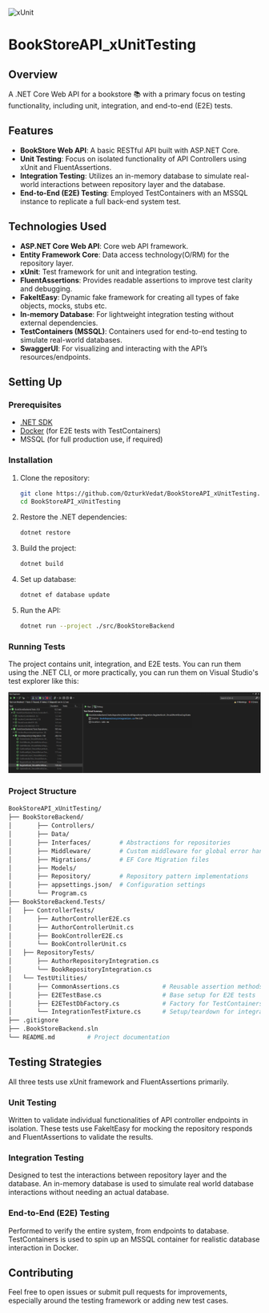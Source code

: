 ![xUnit](https://xunit.net/images/full-logo.svg)



# BookStoreAPI_xUnitTesting

## Overview

A .NET Core Web API for a bookstore 📚 with a primary focus on testing functionality, including unit, integration, and end-to-end (E2E) tests.

## Features

- **BookStore Web API**: A basic RESTful API built with ASP.NET Core.
- **Unit Testing**: Focus on isolated functionality of API Controllers using xUnit and FluentAssertions.
- **Integration Testing**: Utilizes an in-memory database to simulate real-world interactions between repository layer and the database.
- **End-to-End (E2E) Testing**: Employed TestContainers with an MSSQL instance to replicate a full back-end system test. 

## Technologies Used

- **ASP.NET Core Web API**: Core web API framework.
- **Entity Framework Core**: Data access technology(O/RM) for the repository layer.
- **xUnit**: Test framework for unit and integration testing.
- **FluentAssertions**: Provides readable assertions to improve test clarity and debugging.
- **FakeItEasy**: Dynamic fake framework for creating all types of fake objects, mocks, stubs etc.
- **In-memory Database**: For lightweight integration testing without external dependencies.
- **TestContainers (MSSQL)**: Containers used for end-to-end testing to simulate real-world databases.
- **SwaggerUI**: For visualizing and interacting with the API’s resources/endpoints.

## Setting Up

### Prerequisites

- [.NET SDK](https://dotnet.microsoft.com/download)
- [Docker](https://www.docker.com/) (for E2E tests with TestContainers)
- MSSQL (for full production use, if required)
  
### Installation

1. Clone the repository:

   ```bash
   git clone https://github.com/OzturkVedat/BookStoreAPI_xUnitTesting.git
   cd BookStoreAPI_xUnitTesting
   ```

2. Restore the .NET dependencies:

    ```bash
    dotnet restore
    ```

3. Build the project:

    ```bash
    dotnet build
    ```
    
4. Set up database:
     ```bash
    dotnet ef database update
    ```
     
5. Run the API:

    ```bash
    dotnet run --project ./src/BookStoreBackend
    ```
### Running Tests

The project contains unit, integration, and E2E tests. You can run them using the .NET CLI, or more practically, you can run them on Visual Studio's test explorer like this:

![TestSS](./assets/test_exp.png)

### Project Structure

```bash
BookStoreAPI_xUnitTesting/
├── BookStoreBackend/
│       ├── Controllers/
│       ├── Data/
│       ├── Interfaces/        # Abstractions for repositories
│       ├── Middleware/        # Custom middleware for global error handling
│       ├── Migrations/        # EF Core Migration files
│       ├── Models/
│       ├── Repository/        # Repository pattern implementations
│       ├── appsettings.json/  # Configuration settings
│       └── Program.cs
├── BookStoreBackend.Tests/
│   ├── ControllerTests/
│       ├── AuthorControllerE2E.cs
│       ├── AuthorControllerUnit.cs
│       ├── BookControllerE2E.cs
│       └── BookControllerUnit.cs
│   ├── RepositoryTests/
│       ├── AuthorRepositoryIntegration.cs
│       └── BookRepositoryIntegration.cs
│   └── TestUtilities/
│       ├── CommonAssertions.cs            # Reusable assertion methods
│       ├── E2ETestBase.cs                 # Base setup for E2E tests
│       ├── E2ETestDbFactory.cs            # Factory for TestContainers
│       └── IntegrationTestFixture.cs      # Setup/teardown for integration tests
├── .gitignore
├── .BookStoreBackend.sln
└── README.md         # Project documentation

```

## Testing Strategies
All three tests use xUnit framework and FluentAssertions primarily.
  
### Unit Testing
Written to validate individual functionalities of API controller endpoints in isolation. These tests use FakeItEasy for mocking the repository responds and FluentAssertions to validate the results.

### Integration Testing
Designed to test the interactions between repository layer and the database. An in-memory database is used to simulate real world database interactions without needing an actual database.

### End-to-End (E2E) Testing
Performed to verify the entire system, from endpoints to database. TestContainers is used to spin up an MSSQL container for realistic database interaction in Docker.

## Contributing
Feel free to open issues or submit pull requests for improvements, especially around the testing framework or adding new test cases.

